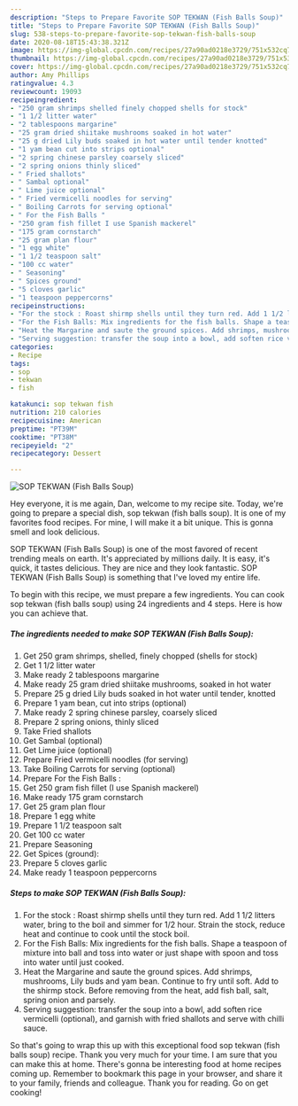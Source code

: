 ```yaml
---
description: "Steps to Prepare Favorite SOP TEKWAN (Fish Balls Soup)"
title: "Steps to Prepare Favorite SOP TEKWAN (Fish Balls Soup)"
slug: 538-steps-to-prepare-favorite-sop-tekwan-fish-balls-soup
date: 2020-08-18T15:43:38.321Z
image: https://img-global.cpcdn.com/recipes/27a90ad0218e3729/751x532cq70/sop-tekwan-fish-balls-soup-recipe-main-photo.jpg
thumbnail: https://img-global.cpcdn.com/recipes/27a90ad0218e3729/751x532cq70/sop-tekwan-fish-balls-soup-recipe-main-photo.jpg
cover: https://img-global.cpcdn.com/recipes/27a90ad0218e3729/751x532cq70/sop-tekwan-fish-balls-soup-recipe-main-photo.jpg
author: Amy Phillips
ratingvalue: 4.3
reviewcount: 19093
recipeingredient:
- "250 gram shrimps shelled finely chopped shells for stock"
- "1 1/2 litter water"
- "2 tablespoons margarine"
- "25 gram dried shiitake mushrooms soaked in hot water"
- "25 g dried Lily buds soaked in hot water until tender knotted"
- "1 yam bean cut into strips optional"
- "2 spring chinese parsley coarsely sliced"
- "2 spring onions thinly sliced"
- " Fried shallots"
- " Sambal optional"
- " Lime juice optional"
- " Fried vermicelli noodles for serving"
- " Boiling Carrots for serving optional"
- " For the Fish Balls "
- "250 gram fish fillet I use Spanish mackerel"
- "175 gram cornstarch"
- "25 gram plan flour"
- "1 egg white"
- "1 1/2 teaspoon salt"
- "100 cc water"
- " Seasoning"
- " Spices ground"
- "5 cloves garlic"
- "1 teaspoon peppercorns"
recipeinstructions:
- "For the stock : Roast shirmp shells until they turn red. Add 1 1/2 litters water, bring to the boil and simmer for 1/2 hour. Strain the stock, reduce heat and continue to cook until the stock boil."
- "For the Fish Balls: Mix ingredients for the fish balls. Shape a teaspoon of mixture into ball and toss into water or just shape with spoon and toss into water until just cooked."
- "Heat the Margarine and saute the ground spices. Add shrimps, mushrooms, Lily buds and yam bean. Continue to fry until soft. Add to the shirmp stock. Before removing from the heat, add fish ball, salt, spring onion and parsely."
- "Serving suggestion: transfer the soup into a bowl, add soften rice vermicelli (optional), and garnish with fried shallots and serve with chilli sauce."
categories:
- Recipe
tags:
- sop
- tekwan
- fish

katakunci: sop tekwan fish 
nutrition: 210 calories
recipecuisine: American
preptime: "PT39M"
cooktime: "PT38M"
recipeyield: "2"
recipecategory: Dessert

---
```



![SOP TEKWAN (Fish Balls Soup)](https://img-global.cpcdn.com/recipes/27a90ad0218e3729/751x532cq70/sop-tekwan-fish-balls-soup-recipe-main-photo.jpg)

Hey everyone, it is me again, Dan, welcome to my recipe site. Today, we're going to prepare a special dish, sop tekwan (fish balls soup). It is one of my favorites food recipes. For mine, I will make it a bit unique. This is gonna smell and look delicious.

SOP TEKWAN (Fish Balls Soup) is one of the most favored of recent trending meals on earth. It's appreciated by millions daily. It is easy, it's quick, it tastes delicious. They are nice and they look fantastic. SOP TEKWAN (Fish Balls Soup) is something that I've loved my entire life.




To begin with this recipe, we must prepare a few ingredients. You can cook sop tekwan (fish balls soup) using 24 ingredients and 4 steps. Here is how you can achieve that.

<!--inarticleads1-->

##### The ingredients needed to make SOP TEKWAN (Fish Balls Soup):

1. Get 250 gram shrimps, shelled, finely chopped (shells for stock)
1. Get 1 1/2 litter water
1. Make ready 2 tablespoons margarine
1. Make ready 25 gram dried shiitake mushrooms, soaked in hot water
1. Prepare 25 g dried Lily buds soaked in hot water until tender, knotted
1. Prepare 1 yam bean, cut into strips (optional)
1. Make ready 2 spring chinese parsley, coarsely sliced
1. Prepare 2 spring onions, thinly sliced
1. Take  Fried shallots
1. Get  Sambal (optional)
1. Get  Lime juice (optional)
1. Prepare  Fried vermicelli noodles (for serving)
1. Take  Boiling Carrots for serving (optional)
1. Prepare  For the Fish Balls :
1. Get 250 gram fish fillet (I use Spanish mackerel)
1. Make ready 175 gram cornstarch
1. Get 25 gram plan flour
1. Prepare 1 egg white
1. Prepare 1 1/2 teaspoon salt
1. Get 100 cc water
1. Prepare  Seasoning
1. Get  Spices (ground):
1. Prepare 5 cloves garlic
1. Make ready 1 teaspoon peppercorns




<!--inarticleads2-->

##### Steps to make SOP TEKWAN (Fish Balls Soup):

1. For the stock : Roast shirmp shells until they turn red. Add 1 1/2 litters water, bring to the boil and simmer for 1/2 hour. Strain the stock, reduce heat and continue to cook until the stock boil.
1. For the Fish Balls: Mix ingredients for the fish balls. Shape a teaspoon of mixture into ball and toss into water or just shape with spoon and toss into water until just cooked.
1. Heat the Margarine and saute the ground spices. Add shrimps, mushrooms, Lily buds and yam bean. Continue to fry until soft. Add to the shirmp stock. Before removing from the heat, add fish ball, salt, spring onion and parsely.
1. Serving suggestion: transfer the soup into a bowl, add soften rice vermicelli (optional), and garnish with fried shallots and serve with chilli sauce.




So that's going to wrap this up with this exceptional food sop tekwan (fish balls soup) recipe. Thank you very much for your time. I am sure that you can make this at home. There's gonna be interesting food at home recipes coming up. Remember to bookmark this page in your browser, and share it to your family, friends and colleague. Thank you for reading. Go on get cooking!
